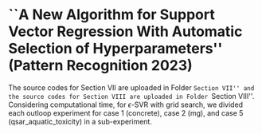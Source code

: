#  ``A New Algorithm for Support Vector Regression With Automatic Selection of Hyperparameters'' (Pattern Recognition 2023)

The source codes for Section VII are uploaded in Folder ``Section VII'' and the source codes for Section VIII are uploaded in Folder ``Section VIII''.
Considering computational time, for $\epsilon$-SVR with grid search, we divided each outloop experiment for case 1 (concrete), case 2 (mg), and case 5 (qsar_aquatic_toxicity) in a sub-experiment.
